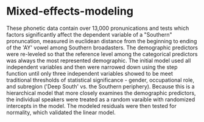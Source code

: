 # Mixed-effects-modeling
 
These phonetic data contain over 13,000 pronunications and tests which factors significantly affect the dependent variable of a "Southern" pronuncation, measured in euclidean distance from the beginning to ending of the 'AY' vowel among Southern broadasters. The demographic predictors were re-leveled so that the reference level among the categorical predictors was always the most represented demographic. The initial model used all independent variables and then were narrowed down using the step function until only three independent variables showed to be meet traditional thresholds of statistical significance - gender, occupational role, and subregion ('Deep South' vs. the Southern periphery). Because this is a hierarchical model that more closely examines the demographic predictors, the individual speakers were treated as a random varaible with randomized intercepts in the model. The modeled residuals were then tested for normality, which validated the linear model. 
